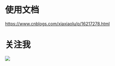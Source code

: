 # 使用文档

https://www.cnblogs.com/xiaxiaolu/p/16217278.html



# 关注我
![](https://images.cnblogs.com/cnblogs_com/xiaxiaolu/2140169/o_220407103654_qrcode_for_gh_1aa4207764a1_258.jpg)
